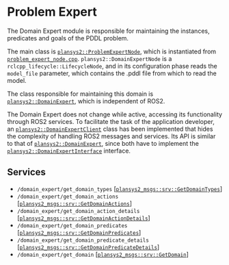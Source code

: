 # Problem Expert

The Domain Expert module is responsible for maintaining the instances, predicates and goals of the PDDL problem.

The main class is [`plansys2::ProblemExpertNode`](include/include/plansys2_problem_expert/ProblemExpertNode.hpp), which is instantiated from [`problem_expert_node.cpp`](src/domain_expert_node.cpp). `plansys2::DomainExpertNode` is a `rclcpp_lifecycle::LifecycleNode`, and in its configuration phase reads the `model_file` parameter, which contains the .pddl file from which to read the model.

The class responsible for maintaining this domain is [`plansys2::DomainExpert`](include/include/plansys2_domain_expert/DomainExpert.hpp), which is independent of ROS2.

The Domain Expert does not change while active, accessing its functionality through ROS2 services. To facilitate the task of the application developer, an [`plansys2::DomainExpertClient`](include/include/plansys2_domain_expert/DomainExpertClient.hpp) class has been implemented that hides the complexity of handling ROS2 messages and services. Its API is similar to that of [`plansys2::DomainExpert`](include/include/plansys2_domain_expert/DomainExpert.hpp), since both have to implement the [`plansys2::DomainExpertInterface`](include/include/plansys2_domain_expert/DomainExpertInterface.hpp) interface.

## Services

- `/domain_expert/get_domain_types` [[`plansys2_msgs::srv::GetDomainTypes`](../plansys2_msgs/srv/GetDomainTypes.srv)]
- `/domain_expert/get_domain_actions` [[`plansys2_msgs::srv::GetDomainActions`](../plansys2_msgs/srv/GetDomainActions.srv)]
- `/domain_expert/get_domain_action_details` [[`plansys2_msgs::srv::GetDomainActionDetails`](../plansys2_msgs/srv/GetDomainActionDetails.srv)]
- `/domain_expert/get_domain_predicates` [[`plansys2_msgs::srv::GetDomainPredicates`](../plansys2_msgs/srv/GetDomainPredicates.srv)]
- `/domain_expert/get_domain_predicate_details` [[`plansys2_msgs::srv::GetDomainPredicateDetails`](../plansys2_msgs/srv/GetDomainPredicateDetails.srv)]
- `/domain_expert/get_domain` [[`plansys2_msgs::srv::GetDomain`](../plansys2_msgs/srv/GetDomain.srv)]
